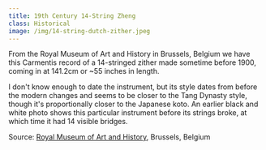 ```yaml
---
title: 19th Century 14-String Zheng
class: Historical
image: /img/14-string-dutch-zither.jpeg
---
```

From the Royal Museum of Art and History in Brussels, Belgium we have this  Carmentis record of a 14-stringed zither made sometime before 1900, coming in at 141.2cm or ~55 inches in length. 

I don't know enough to date the instrument, but its style dates from before the modern changes and seems to be closer to the Tang Dynasty style,  though it's proportionally closer to the Japanese koto. An earlier black and white photo shows this particular instrument before its strings broke, at which time it had 14 visible bridges.

Source: [Royal Museum of Art and History](http://carmentis.kmkg-mrah.be/eMuseumPlus?service=ExternalInterface&module=collection&objectId=109231&viewType=detailView), Brussels, Belgium
